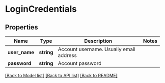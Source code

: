 # LoginCredentials

## Properties
Name | Type | Description | Notes
------------ | ------------- | ------------- | -------------
**user_name** | **string** | Account username. Usually email address | 
**password** | **string** | Account password | 

[[Back to Model list]](../../README.md#documentation-for-models) [[Back to API list]](../../README.md#documentation-for-api-endpoints) [[Back to README]](../../README.md)

